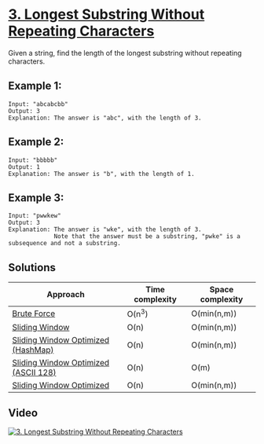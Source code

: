 # [3. Longest Substring Without Repeating Characters](https://leetcode.com/problems/longest-substring-without-repeating-characters/)

Given a string, find the length of the longest substring without repeating characters.

## Example 1:

```
Input: "abcabcbb"
Output: 3 
Explanation: The answer is "abc", with the length of 3. 
```

## Example 2:

```
Input: "bbbbb"
Output: 1
Explanation: The answer is "b", with the length of 1.
```

## Example 3:

```
Input: "pwwkew"
Output: 3
Explanation: The answer is "wke", with the length of 3. 
             Note that the answer must be a substring, "pwke" is a subsequence and not a substring.
```

## Solutions

|   Approach  | Time complexity | Space complexity |
|-------------|-----------------|------------------|
| [Brute Force](solution1.md) | O(n<sup>3</sup>) | O(min(n,m)) |
| [Sliding Window](solution2.md) | O(n) | O(min(n,m)) |
| [Sliding Window Optimized (HashMap)](solution3.md) | O(n) | O(min(n,m)) |
| [Sliding Window Optimized (ASCII 128)](solution4.md) | O(n) | O(m) |
| [Sliding Window Optimized](solution5.md) | O(n) | O(min(n,m)) |

## Video

[![3. Longest Substring Without Repeating Characters](http://img.youtube.com/vi/k0Xj_a_dC9U/0.jpg)](http://www.youtube.com/watch?v=k0Xj_a_dC9U&list=PL9YvZlrMIj4msDfX2rTsl4hwETiKiwsy3 "3. Longest Substring Without Repeating Characters")
